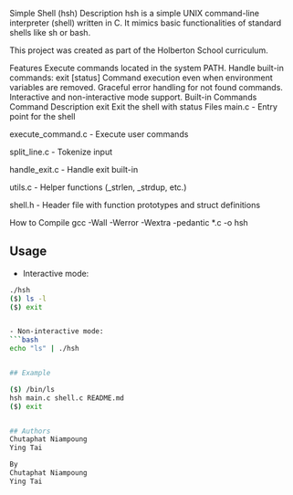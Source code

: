 Simple Shell (hsh)
Description
hsh is a simple UNIX command-line interpreter (shell) written in C.
It mimics basic functionalities of standard shells like sh or bash.

This project was created as part of the Holberton School curriculum.

Features
Execute commands located in the system PATH.
Handle built-in commands:
exit [status]
Command execution even when environment variables are removed.
Graceful error handling for not found commands.
Interactive and non-interactive mode support.
Built-in Commands
Command	Description
exit	Exit the shell with status
Files
main.c - Entry point for the shell

execute_command.c - Execute user commands

split_line.c - Tokenize input

handle_exit.c - Handle exit built-in

utils.c - Helper functions (_strlen, _strdup, etc.)

shell.h - Header file with function prototypes and struct definitions

How to Compile
gcc -Wall -Werror -Wextra -pedantic *.c -o hsh

## Usage

- Interactive mode:
```bash
./hsh
($) ls -l
($) exit


- Non-interactive mode:
```bash
echo "ls" | ./hsh


## Example

($) /bin/ls
hsh main.c shell.c README.md
($) exit


## Authors
Chutaphat Niampoung
Ying Tai

By
Chutaphat Niampoung
Ying Tai
